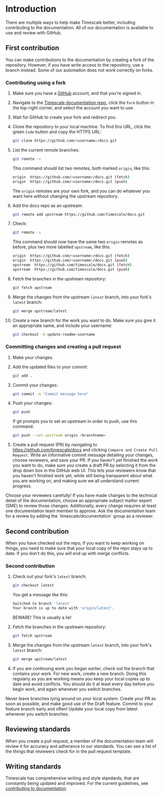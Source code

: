 # Introduction

There are multiple ways to help make Timescale better, including contributing
to the documentation. All of our documentation is available to use and review
with GitHub.

## First contribution

You can make contributions to the documentation by creating a fork of the
repository. However, if you have write access to the repository, use a branch
instead. Some of our automation does not work correctly on forks.

<Procedure>

### Contributing using a fork

1.  Make sure you have a [GitHub](https://github.com) account, and that
    you're signed in.
1.  Navigate to the
    [Timescale documentation repo](https://github.com/timescale/docs),
    click the `Fork` button in the top-right corner, and select the account you
    want to use.
1.  Wait for GitHub to create your fork and redirect you.
1.  Clone the repository to your local machine. To find this URL, click the green
    `Code` button and copy the HTTPS URL:

    ```bash
    git clone https://github.com/<username>/docs.git
    ```

1.  List the current remote branches:

    ```bash
    git remote -v
    ```

    This command should list two remotes, both marked `origin`, like this:

    ```bash
    origin  https://github.com/<username>/docs.git (fetch)
    origin  https://github.com/<username>/docs.git (push)
    ```

    The `origin` remotes are your own fork, and you can do whatever you want
    here without changing the upstream repository.
1.  Add the docs repo as an upstream:

    ```bash
    git remote add upstream https://github.com/timescale/docs.git
    ```

1.  Check:

    ```bash
    git remote -v
    ```

    This command should now have the same two `origin` remotes as before, plus
    two more labelled `upstream`, like this:

    ```bash
    origin  https://github.com/<username>/docs.git (fetch)
    origin  https://github.com/<username>/docs.git (push)
    upstream  https://github.com/timescale/docs.git (fetch)
    upstream  https://github.com/timescale/docs.git (push)
    ```

1.  Fetch the branches in the upstream repository:

    ```bash
    git fetch upstream
    ```

1.  Merge the changes from the upstream `latest` branch, into your fork's
    `latest` branch:

    ```bash
    git merge upstream/latest
    ```

1.  Create a new branch for the work you want to do. Make sure you give it an
    appropriate name, and include your username:

    ```bash
    git checkout -b update-readme-username
    ```

</Procedure>

<Procedure>

### Committing changes and creating a pull request

1.  Make your changes.
1.  Add the updated files to your commit:

    ```bash
    git add .
    ```

1.  Commit your changes:

    ```bash
    git commit -m "Commit message here"
    ```

1.  Push your changes:

    ```bash
    git push
    ```

    If git prompts you to set an upstream in order to push, use this command:

    ```bash
    git push --set-upstream origin <branchname>
    ```

1.  Create a pull request (PR) by navigating to
    <https://github.com/timescale/docs> and clicking
    `Compare and Create Pull Request`. Write an informative commit message
    detailing your changes, choose reviewers, and save your PR. If you haven't
    yet finished the work you want to do, make sure you create a draft PR by
    selecting it from the drop down box in the GitHub web UI. This lets your
    reviewers know that you haven't finished work yet, while still being
    transparent about what you are working on, and making sure we all understand
    current progress.

</Procedure>

<Highlight type="important">
Choose your reviewers carefully! If you have made changes to the technical
detail of the documentation, choose an appropriate subject matter expert (SME)
to review those changes. Additionally, every change requires at least one
documentation team member to approve. Ask the documentation team for a review by
adding the `timescale/documentation` group as a reviewer.
</Highlight>

## Second contribution

When you have checked out the repo, if you want to keep working on things, you
need to make sure that your local copy of the repo stays up to date. If you
don't do this, you *will* end up with merge conflicts.

<Procedure>

### Second contribution

1.  Check out your fork's `latest` branch:

    ```bash
    git checkout latest
    ```

    You get a message like this:

    ```bash
    Switched to branch 'latest'
    Your branch is up to date with 'origin/latest'.
    ```

    BEWARE! This is usually a lie!
1.  Fetch the branches in the upstream repository:

    ```bash
    git fetch upstream
    ```

1.  Merge the changes from the upstream `latest` branch, into your fork's
    `latest` branch:

    ```bash
    git merge upstream/latest
    ```

1.  If you are continuing work you began earlier, check out the branch that
    contains your work. For new work, create a new branch. Doing this regularly
    as you are working means you keep your local copies up to date and avoid
    conflicts. You should do it at least every day before you begin work, and
    again whenever you switch branches.

</Procedure>

<Highlight type="warning">
Never leave branches lying around on your local system. Create your PR as soon
as possible, and make good use of the Draft feature. Commit to your feature
branch early and often! Update your local copy from latest whenever you switch
branches.
</Highlight>

## Reviewing standards

When you create a pull request, a member of the documentation team will review
it for accuracy and adherance to our standards. You can see a list of the things
that reviewers check for in the pull request template.

## Writing standards

Timescale has comprehensive writing and style standards, that are constantly
being updated and improved. For the current guidelines, see
[contributing to documentation](https://docs.timescale.com/about/latest/contribute-to-docs/).

